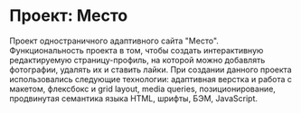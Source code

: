 # Проект: Место
Проект одностраничного адаптивного сайта "Место". Функциональность проекта в том, чтобы создать интерактивную редактируемую страницу-профиль, на которой можно добавлять фотографии, удалять их и ставить лайки.
При создании данного проекта использовались следующие технологии: адаптивная верстка и работа с макетом, флексбокс и grid layout, media queries, позиционирование, продвинутая семантика языка HTML, шрифты, БЭМ, JavaScript.
